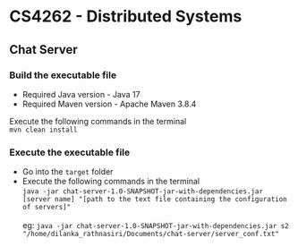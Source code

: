 # CS4262 - Distributed Systems
## Chat Server

### Build the executable file
- Required Java version - Java 17
- Required Maven version - Apache Maven 3.8.4

Execute the following commands in the terminal<br/>
`mvn clean install`

### Execute the executable file
- Go into the `target` folder<br/>
- Execute the following commands in the terminal<br/>
`java -jar chat-server-1.0-SNAPSHOT-jar-with-dependencies.jar [server name] "[path to the text file containing the configuration of servers]"`<br/><br/>
eg: `java -jar chat-server-1.0-SNAPSHOT-jar-with-dependencies.jar s2 "/home/dilanka_rathnasiri/Documents/chat-server/server_conf.txt"`